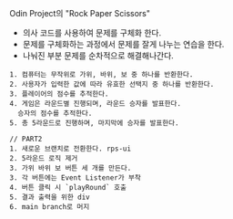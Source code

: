 Odin Project의 "Rock Paper Scissors"

- 의사 코드를 사용하여 문제를 구체화 한다.
- 문제를 구체화하는 과정에서 문제를 잘게 나누는 연습을 한다.
- 나눠진 부분 문제를 순차적으로 해결해나간다.

```pseudocode
1. 컴퓨터는 무작위로 가위, 바위, 보 중 하나를 반환한다.
2. 사용자가 입력한 값에 따라 유효한 선택지 중 하나를 반환한다.
3. 플레이어의 점수를 추적한다.
4. 게임은 라운드별 진행되며, 라운드 승자를 발표한다. 
  승자의 점수를 추적한다.
5. 총 5라운드로 진행하며, 마지막에 승자를 발표한다.

// PART2
1. 새로운 브랜치로 전환한다. rps-ui
2. 5라운드 로직 제거
3. 가위 바위 보 버튼 세 개를 만든다.
3. 각 버튼에는 Event Listener가 부착
4. 버튼 클릭 시 `playRound` 호출
5. 결과 출력을 위한 div
6. main branch로 머지
```
